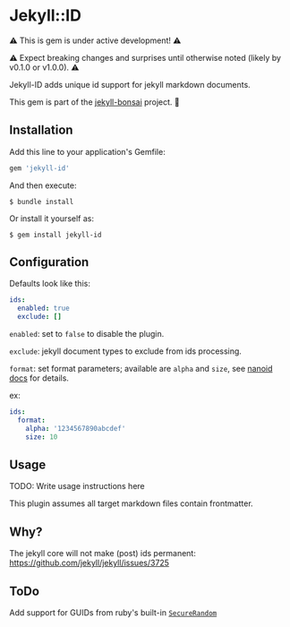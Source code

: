 # Jekyll::ID

⚠️ This is gem is under active development! ⚠️

⚠️ Expect breaking changes and surprises until otherwise noted (likely by v0.1.0 or v1.0.0). ⚠️

Jekyll-ID adds unique id support for jekyll markdown documents.

This gem is part of the [jekyll-bonsai](https://manunamz.github.io/jekyll-bonsai/) project. 🎋
## Installation

Add this line to your application's Gemfile:

```ruby
gem 'jekyll-id'
```

And then execute:

    $ bundle install

Or install it yourself as:

    $ gem install jekyll-id


## Configuration

Defaults look like this:

```yml
ids:
  enabled: true
  exclude: []
```

`enabled`: set to `false` to disable the plugin.

`exclude`: jekyll document types to exclude from ids processing.

`format`: set format parameters; available are `alpha` and `size`, see [nanoid docs](https://github.com/radeno/nanoid.rb) for details.

ex:
```yml
ids:
  format:
    alpha: '1234567890abcdef'
    size: 10
```

## Usage

TODO: Write usage instructions here

This plugin assumes all target markdown files contain frontmatter.

## Why?
The jekyll core will not make (post) ids permanent: https://github.com/jekyll/jekyll/issues/3725

## ToDo
Add support for GUIDs from ruby's built-in [`SecureRandom`](https://ruby-doc.org/stdlib-1.9.3/libdoc/securerandom/rdoc/SecureRandom.html#method-c-uuid)

